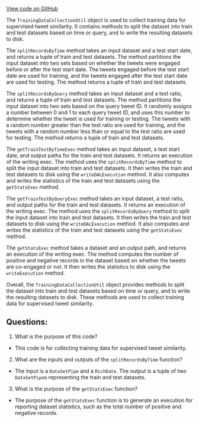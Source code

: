 [View code on GitHub](https://github.com/misbahsy/the-algorithm/src/scala/com/twitter/simclusters_v2/scalding/tweet_similarity/TrainingDataCollectionUtil.scala)

The `TrainingDataCollectionUtil` object is used to collect training data for supervised tweet similarity. It contains methods to split the dataset into train and test datasets based on time or query, and to write the resulting datasets to disk. 

The `splitRecordsByTime` method takes an input dataset and a test start date, and returns a tuple of train and test datasets. The method partitions the input dataset into two sets based on whether the tweets were engaged before or after the test start date. The tweets engaged before the test start date are used for training, and the tweets engaged after the test start date are used for testing. The method returns a tuple of train and test datasets.

The `splitRecordsByQuery` method takes an input dataset and a test ratio, and returns a tuple of train and test datasets. The method partitions the input dataset into two sets based on the query tweet ID. It randomly assigns a number between 0 and 1 to each query tweet ID, and uses this number to determine whether the tweet is used for training or testing. The tweets with a random number greater than the test ratio are used for training, and the tweets with a random number less than or equal to the test ratio are used for testing. The method returns a tuple of train and test datasets.

The `getTrainTestByTimeExec` method takes an input dataset, a test start date, and output paths for the train and test datasets. It returns an execution of the writing exec. The method uses the `splitRecordsByTime` method to split the input dataset into train and test datasets. It then writes the train and test datasets to disk using the `writeDALExecution` method. It also computes and writes the statistics of the train and test datasets using the `getStatsExec` method.

The `getTrainTestByQueryExec` method takes an input dataset, a test ratio, and output paths for the train and test datasets. It returns an execution of the writing exec. The method uses the `splitRecordsByQuery` method to split the input dataset into train and test datasets. It then writes the train and test datasets to disk using the `writeDALExecution` method. It also computes and writes the statistics of the train and test datasets using the `getStatsExec` method.

The `getStatsExec` method takes a dataset and an output path, and returns an execution of the writing exec. The method computes the number of positive and negative records in the dataset based on whether the tweets are co-engaged or not. It then writes the statistics to disk using the `writeExecution` method.

Overall, the `TrainingDataCollectionUtil` object provides methods to split the dataset into train and test datasets based on time or query, and to write the resulting datasets to disk. These methods are used to collect training data for supervised tweet similarity.
## Questions: 
 1. What is the purpose of this code?
- This code is for collecting training data for supervised tweet similarity.

2. What are the inputs and outputs of the `splitRecordsByTime` function?
- The input is a `DataSetPipe` and a `RichDate`. The output is a tuple of two `DataSetPipe`s representing the train and test datasets.

3. What is the purpose of the `getStatsExec` function?
- The purpose of the `getStatsExec` function is to generate an execution for reporting dataset statistics, such as the total number of positive and negative records.